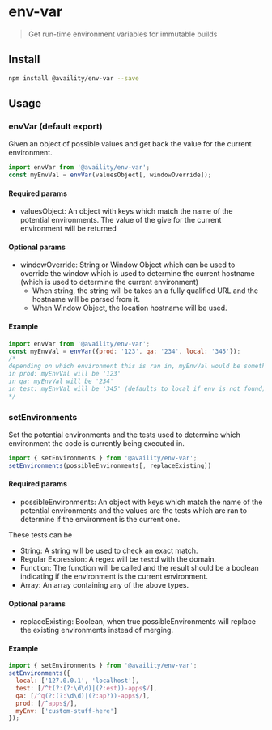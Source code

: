 # env-var
> Get run-time environment variables for immutable builds

## Install

```bash
npm install @availity/env-var --save
```

## Usage

### envVar (default export)

Given an object of possible values and get back the value for the current environment.

```js
import envVar from '@availity/env-var';
const myEnvVal = envVar(valuesObject[, windowOverride]);
```

#### Required params

- valuesObject: An object with keys which match the name of the potential environments. The value of the give for the current environment will be returned

#### Optional params

- windowOverride: String or Window Object which can be used to override the window which is used to determine the current hostname (which is used to determine the current environment)
  - When string, the string will be takes an a fully qualified URL and the hostname will be parsed from it.
  - When Window Object, the location hostname will be used.

#### Example

```js
import envVar from '@availity/env-var';
const myEnvVal = envVar({prod: '123', qa: '234', local: '345'});
/*
depending on which environment this is ran in, myEnvVal would be something different
in prod: myEnvVal will be '123'
in qa: myEnvVal will be '234'
in test: myEnvVal will be '345' (defaults to local if env is not found)
*/
```

### setEnvironments

Set the potential environments and the tests used to determine which environment the code is currently being executed in.

```js
import { setEnvironments } from '@availity/env-var';
setEnvironments(possibleEnvironments[, replaceExisting])
```

#### Required params

- possibleEnvironments: An object with keys which match the name of the potential environments and the values are the tests which are ran to determine if the environment is the current one.

These tests can be

- String: A string will be used to check an exact match.
- Regular Expression: A regex will be `test`d with the domain.
- Function: The function will be called and the result should be a boolean indicating if the environment is the current environment.
- Array: An array containing any of the above types.

#### Optional params

- replaceExisting: Boolean, when true possibleEnvironments will replace the existing environments instead of merging.

#### Example
```js
import { setEnvironments } from '@availity/env-var';
setEnvironments({
  local: ['127.0.0.1', 'localhost'],
  test: [/^t(?:(?:\d\d)|(?:est))-apps$/],
  qa: [/^q(?:(?:\d\d)|(?:ap?))-apps$/],
  prod: [/^apps$/],
  myEnv: ['custom-stuff-here']
});
```
